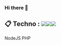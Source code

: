 ### Hi there 👋
## 📋 Techno : <img src="https://camo.githubusercontent.com/8e21dda7e6b327eebe363c6eb5510cec0dc6df186d018f99c3615e5b285a3e1b/68747470733a2f2f696d672e736869656c64732e696f2f62616467652f2d4a6176612d3041314132463f7374796c653d666c6174266c6f676f3d4a617661266c6f676f436f6c6f723d464646"/><img src="https://camo.githubusercontent.com/07514faef9ac5e6f461fe429fd05395199e3fdf9019fe6409c912ee2e20de99f/68747470733a2f2f696d672e736869656c64732e696f2f62616467652f2d52656163742d3041314132463f7374796c653d666c6174266c6f676f3d7265616374" /><img src="https://camo.githubusercontent.com/5ab7554eb74f8081047396abfcd4d1d1cd3a4aca338d893d05414d77efd715d3/68747470733a2f2f696d672e736869656c64732e696f2f62616467652f2d52656163742532304e61746976652d3041314132463f7374796c653d666c6174266c6f676f3d5265616374266c6f676f436f6c6f723d303064386664" />
NodeJS
PHP
<!--
**HamzaDams/HamzaDams** is a ✨ _special_ ✨ repository because its `README.md` (this file) appears on your GitHub profile.

Here are some ideas to get you started:

- 🔭 I’m currently working on ...
- 🌱 I’m currently learning ...
- 👯 I’m looking to collaborate on ...
- 🤔 I’m looking for help with ...
- 💬 Ask me about ...
- 📫 How to reach me: ...
- 😄 Pronouns: ...
- ⚡ Fun fact: ...

-->
